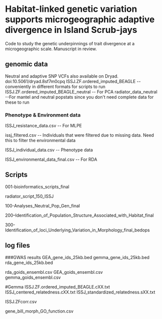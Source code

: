 # Habitat-linked genetic variation supports microgeographic adaptive divergence in Island Scrub-jays

Code to study the genetic underpinnings of trait divergence at a microgeographic scale. Manuscript in review. 

## genomic data 

Neutral and adaptive SNP VCFs also available on Dryad. doi:10.5061/dryad.8sf7m0cpq
ISSJ.ZF.ordered_imputed_BEAGLE -- conveniently in different formats for scripts to run
ISSJ.ZF.ordered_imputed_BEAGLE_neutral -- For PCA 
radiator_data_neutral --For mantel and neutral popstats since you don't need complete data for these to run


### Phenotype & Environment data 

ISSJ_resistance_data.csv -- For MLPE

issj_filtered.csv -- Individuals that were filtered due to missing data. Need this to filter the environmental data 

ISSJ_individual_data.csv -- Phenotype data 

ISSJ_environmental_data_final.csv -- For RDA

## Scripts

001-bioinformatics_scripts_final

radiator_script_150_ISSJ

100-Analyses_Neutral_Pop_Gen_final

200–Identification_of_Population_Structure_Associated_with_Habitat_final

300-Identification_of_loci_Underlying_Variation_in_Morphology_final_bedops 

## log files
###GWAS results 
GEA_gene_ids_25kb.bed
gemma_gene_ids_25kb.bed
rda_gene_ids_25kb.bed

rda_goids_ensembl.csv
GEA_goids_ensembl.csv
gemma_goids_ensembl.csv

#Gemma
ISSJ.ZF.ordered_imputed_BEAGLE.cXX.txt
ISSJ_centered_relatedness.cXX.txt
ISSJ_standardized_relatedness.sXX.txt

ISSJ.ZFcorr.csv

gene_bill_morph_GO_function.csv


